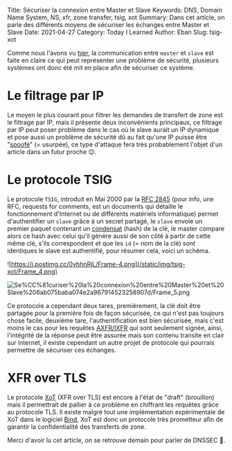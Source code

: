 Title: Sécuriser la connexion entre Master et Slave
Keywords: DNS, Domain Name System, NS, xfr, zone transfer, tsig, xot
Summary: Dans cet article, on parle des différents moyens de sécuriser les échanges entre Master et Slave
Date: 2021-04-27
Category: Today I Learned
Author: Eban
Slug: tsig-xot

Comme nous l'avons vu [hier](https://google.com/), la communication entre `master` et `slave` est faite en claire ce qui peut représenter une problème de sécurité, plusieurs systèmes ont donc été mit en place afin de sécuriser ce système.

# Le filtrage par IP

Le moyen le plus courant pour filtrer les demandes de transfert de zone est le filtrage par IP, mais il présente deux inconvénients principaux, ce filtrage par IP peut poser problème dans le cas où le slave aurait un IP dynamique et pose aussi un problème de sécurité dû au fait qu'une IP puisse être "[spoofé](https://en.wikipedia.org/wiki/IP_address_spoofing)" (= usurpée), ce type d'attaque fera très probablement l'objet d'un article dans un futur proche 😉.

# Le protocole TSIG

Le protocole `TSIG`, introduit en Mai 2000 par la [RFC 2845](https://tools.ietf.org/html/rfc2845) (pour info, une RFC, requests for comments, est un documents qui détaille le fonctionnement d'Internet ou de différents matériels informatique) permet d'authentifier un `slave` grâce à un secret partagé, le `slave` envoie un premier paquet contenant un [condensat](https://en.wikipedia.org/wiki/Cryptographic_hash_function) (hash) de la clé, le master compare alors ce hash avec celui qu'il génère aussi de son côté à partir de cette même clé, s'ils correspondent et que les `id` (= nom de la clé) sont identiques le slave est authentifié, pour résumer cela, voici un schéma.

![https://i.postimg.cc/0yhhnRjL/Frame-4.png](/static/img/tsig-xot/Frame_4.png)

![Se%CC%81curiser%20la%20connexion%20entre%20Master%20et%20Slave%206ab075baba074e2a967914523258907d/Frame_5.png](/static/img/tsig-xot/Frame_5.png)

Ce protocole a cependant deux tares, premièrement, la clé doit être partagée pour la première fois de façon sécurisée, ce qui n'est pas toujours chose facile, deuxième tare, l'authentification est bien sécurisée, mais c'est moins le cas pour les requêtes [AXFR/IXFR](https://google.com) qui sont seulement signée, ainsi, l'intégrité de la réponse peut être assurée mais son contenu transite en clair sur internet, il existe cependant un autre projet de protocole qui pourrais permettre de sécuriser ces échanges.

# XFR over TLS

Le protocole [XoT](https://tools.ietf.org/html/draft-ietf-dprive-xfr-over-tls-11) (XFR over TLS) est encore à l'état de "draft" (brouillon) mais il permettrait de pallier à ce problème en chiffrant les requêtes grâce au protocole TLS. Il existe malgré tout une implémentation expérimentale de XoT dans le logiciel [Bind](https://gitlab.isc.org/isc-projects/bind9), XoT est donc un protocole très prometteur afin de garantir la confidentialité des transferts de zone.

Merci d'avoir lu cet article, on se retrouve demain pour parler de DNSSEC 🙂.
